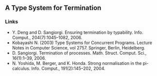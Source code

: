 ## A Type System for Termination

### Links
  - Y. Deng and D. Sangiorgi. Ensuring termination by typability. Info. Comput., 204(7):1045–1082, 2006.
  - Kobayashi N. (2003) Type Systems for Concurrent Programs. Lecture Notes in Computer Science, vol 2757. Springer, Berlin, Heidelberg.
  - D. Sangiorgi. Termination of processes. Math. Struct. Comput. Sci., 16(1):1–39, 2006.
  - N. Yoshida, M. Berger, and K. Honda. Strong normalisation in the pi-calculus. Info. Comput., 191(2):145–202, 2004. 

